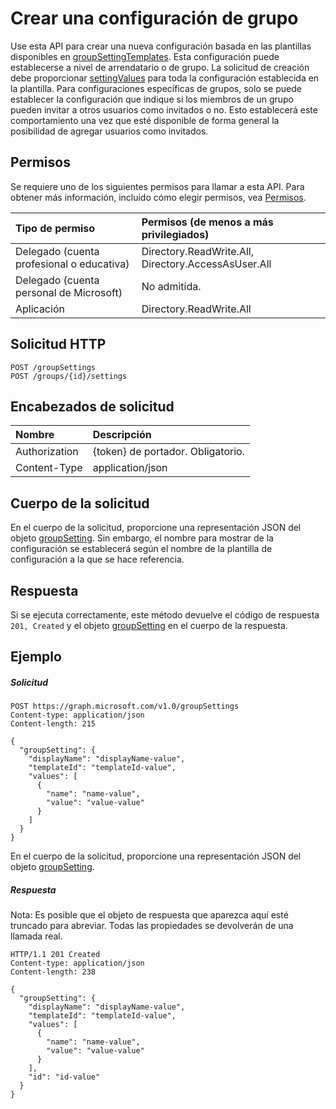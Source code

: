 # <a name="create-a-group-setting"></a>Crear una configuración de grupo

Use esta API para crear una nueva configuración basada en las plantillas disponibles en [groupSettingTemplates](../resources/groupsettingtemplate.md). Esta configuración puede establecerse a nivel de arrendatario o de grupo. La solicitud de creación debe proporcionar [settingValues](../resources/settingvalue.md) para toda la configuración establecida en la plantilla. Para configuraciones específicas de grupos, solo se puede establecer la configuración que indique si los miembros de un grupo pueden invitar a otros usuarios como invitados o no. Esto establecerá este comportamiento una vez que esté disponible de forma general la posibilidad de agregar usuarios como invitados.

## <a name="permissions"></a>Permisos

Se requiere uno de los siguientes permisos para llamar a esta API. Para obtener más información, incluido cómo elegir permisos, vea [Permisos](../../../concepts/permissions_reference.md).


|Tipo de permiso      | Permisos (de menos a más privilegiados)              |
|:--------------------|:---------------------------------------------------------|
|Delegado (cuenta profesional o educativa) | Directory.ReadWrite.All, Directory.AccessAsUser.All    |
|Delegado (cuenta personal de Microsoft) | No admitida.    |
|Aplicación | Directory.ReadWrite.All |

## <a name="http-request"></a>Solicitud HTTP
<!-- { "blockType": "ignored" } -->
```http
POST /groupSettings
POST /groups/{id}/settings
```

## <a name="request-headers"></a>Encabezados de solicitud

| Nombre | Descripción |
|:---------------|:----------|
| Authorization | {token} de portador. Obligatorio. |
| Content-Type | application/json |

## <a name="request-body"></a>Cuerpo de la solicitud
En el cuerpo de la solicitud, proporcione una representación JSON del objeto [groupSetting](../resources/groupsetting.md). Sin embargo, el nombre para mostrar de la configuración se establecerá según el nombre de la plantilla de configuración a la que se hace referencia.

## <a name="response"></a>Respuesta

Si se ejecuta correctamente, este método devuelve el código de respuesta `201, Created` y el objeto [groupSetting](../resources/groupsetting.md) en el cuerpo de la respuesta.

## <a name="example"></a>Ejemplo

##### <a name="request"></a>Solicitud

<!-- {
  "blockType": "request",
  "name": "create_groupsetting_from_groupsettings"
}-->
```http
POST https://graph.microsoft.com/v1.0/groupSettings
Content-type: application/json
Content-length: 215

{
  "groupSetting": {
    "displayName": "displayName-value",
    "templateId": "templateId-value",
    "values": [
      {
        "name": "name-value",
        "value": "value-value"
      }
    ]
  }
}
```
En el cuerpo de la solicitud, proporcione una representación JSON del objeto [groupSetting](../resources/groupsetting.md).
##### <a name="response"></a>Respuesta

Nota: Es posible que el objeto de respuesta que aparezca aquí esté truncado para abreviar. Todas las propiedades se devolverán de una llamada real.
<!-- {
  "blockType": "response",
  "truncated": true,
  "@odata.type": "microsoft.graph.groupSetting"
} -->
```http
HTTP/1.1 201 Created
Content-type: application/json
Content-length: 238

{
  "groupSetting": {
    "displayName": "displayName-value",
    "templateId": "templateId-value",
    "values": [
      {
        "name": "name-value",
        "value": "value-value"
      }
    ],
    "id": "id-value"
  }
}
```

<!-- uuid: 8fcb5dbc-d5aa-4681-8e31-b001d5168d79
2015-10-25 14:57:30 UTC -->
<!-- {
  "type": "#page.annotation",
  "description": "Create groupsetting",
  "keywords": "",
  "section": "documentation",
  "tocPath": ""
}-->